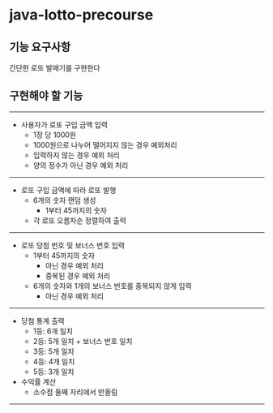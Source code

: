 # java-lotto-precourse


## 기능 요구사항
간단한 로또 발매기를 구현한다

## 구현해야 할 기능
---
- 사용자가 로또 구입 금액 입력
  - 1장 당 1000원
  - 1000원으로 나누어 떨어지지 않는 경우 예외처리
  - 입력하지 않는 경우 예외 처리
  - 양의 정수가 아닌 경우 예외 처리
---
- 로또 구입 금액에 따라 로또 발행
  - 6개의 숫자 랜덤 생성
    - 1부터 45까지의 숫자
  - 각 로또 오름차순 정렬하여 출력
---
- 로또 당첨 번호 및 보너스 번호 입력
  - 1부터 45까지의 숫자
    - 아닌 경우 예외 처리
    - 중복된 경우 예외 처리
  - 6개의 숫자와 1개의 보너스 번호를 중복되지 않게 입력
    - 아닌 경우 예외 처리
---
- 당첨 통계 출력
  - 1등: 6개 일치
  - 2등: 5개 일치 + 보너스 번호 일치
  - 3등: 5개 일치
  - 4등: 4개 일치
  - 5등: 3개 일치
- 수익률 계산
  - 소수점 둘째 자리에서 반올림
---